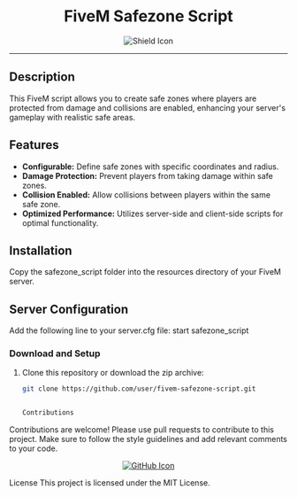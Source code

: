 <h1 align="center">FiveM Safezone Script</h1>

<p align="center">
    <img src="https://img.icons8.com/color/96/000000/shield.png" alt="Shield Icon"/>
</p>

---

## Description

This FiveM script allows you to create safe zones where players are protected from damage and collisions are enabled, enhancing your server's gameplay with realistic safe areas.

## Features

- **Configurable:** Define safe zones with specific coordinates and radius.
- **Damage Protection:** Prevent players from taking damage within safe zones.
- **Collision Enabled:** Allow collisions between players within the same safe zone.
- **Optimized Performance:** Utilizes server-side and client-side scripts for optimal functionality.

## Installation
Copy the safezone_script folder into the resources directory of your FiveM server.

## Server Configuration
Add the following line to your server.cfg file:
start safezone_script

### Download and Setup

1. Clone this repository or download the zip archive:
   ```sh
   git clone https://github.com/user/fivem-safezone-script.git


   Contributions
Contributions are welcome! Please use pull requests to contribute to this project. Make sure to follow the style guidelines and add relevant comments to your code.

<p align="center">
    <a href="https://github.com/user/fivem-safezone-script" target="_blank">
        <img src="https://img.icons8.com/color/48/000000/github.png" alt="GitHub Icon"/>
    </a>
</p>
License
This project is licensed under the MIT License.
